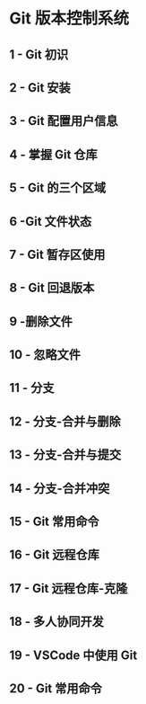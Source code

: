# Git 版本控制系统

## 1 - Git 初识

## 2 - Git 安装

## 3 - Git 配置用户信息

## 4 - 掌握 Git 仓库

## 5 - Git 的三个区域

## 6 -Git 文件状态

## 7 - Git 暂存区使用

## 8 - Git 回退版本

## 9 -删除文件

## 10 - 忽略文件

## 11 - 分支

## 12 - 分支-合并与删除

## 13 - 分支-合并与提交

## 14 - 分支-合并冲突

## 15 - Git 常用命令

## 16 - Git 远程仓库

## 17 - Git 远程仓库-克隆

## 18 - 多人协同开发

## 19 - VSCode 中使用 Git

## 20 - Git 常用命令